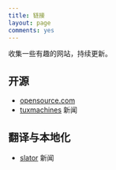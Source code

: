 ```yaml
---
title: 链接
layout: page
comments: yes
---
```


收集一些有趣的网站，持续更新。


## 开源

* [opensource.com](https://opensource.com) 
* [tuxmachines](http://www.tuxmachines.org) 新闻

## 翻译与本地化

* [slator](https://slator.com/) 新闻
